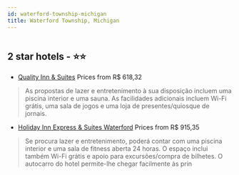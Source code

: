 ```yaml
---
id: waterford-township-michigan
title: Waterford Township, Michigan
---
```


<center><img src="https://i.travelapi.com/hotels/1000000/50000/40400/40383/809682b0_z.jpg" alt="" /></center>


##  2 star hotels - ⭐️⭐️

-    [Quality Inn & Suites](https://www.hurb.com/br/aud/https://www.hurb.com/br/hotels/waterford-township/quality-inn-suites-HT-D1V6?cmp=18055) Prices from R$ 618,32
   > As propostas de lazer e entretenimento à sua disposição incluem uma piscina interior e uma sauna. As facilidades adicionais incluem Wi-Fi grátis, uma sala de jogos e uma loja de presentes/quiosque de jornais.
-    [Holiday Inn Express & Suites Waterford](https://www.hurb.com/br/aud/https://www.hurb.com/br/hotels/waterford-township/holiday-inn-express-suites-waterford-HT-GHX4?cmp=18055) Prices from R$ 915,35
   > Se procura lazer e entretenimento, poderá contar com uma piscina interior e uma sala de fitness aberta 24 horas. O espaço inclui também Wi-Fi grátis e apoio para excursões/compra de bilhetes. O autocarro do hotel permite-lhe chegar facilmente às prin
